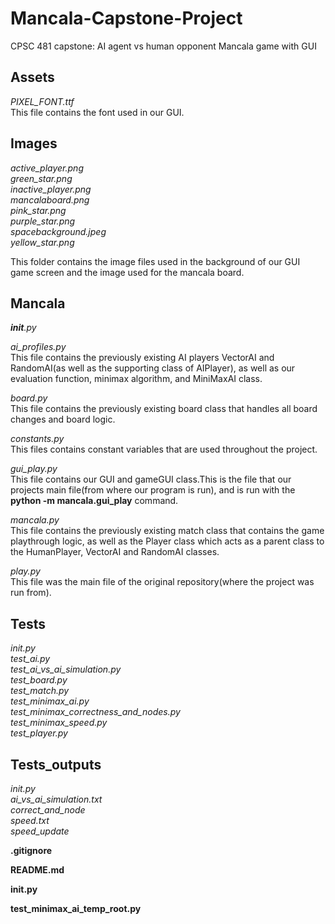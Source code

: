 # Mancala-Capstone-Project
CPSC 481 capstone: AI agent vs human opponent Mancala game with GUI

## Assets  
*PIXEL_FONT.ttf*  
This file contains the font used in our GUI.

## Images
*active_player.png*  
*green_star.png*  
*inactive_player.png*  
*mancalaboard.png*  
*pink_star.png*  
*purple_star.png*  
*spacebackground.jpeg*  
*yellow_star.png*  

This folder contains the image files used in the background of our GUI game screen and the image used for the mancala board.

## Mancala  
*__init__.py*  

*ai_profiles.py*  
This file contains the previously existing AI players VectorAI and RandomAI(as well as the supporting class of AIPlayer), as well as our evaluation function, minimax algorithm, and MiniMaxAI class.  

*board.py*  
This file contains the previously existing board class that handles all board changes and board logic.  

*constants.py*  
This files contains constant variables that are used throughout the project.  

*gui_play.py*  
This file contains our GUI and gameGUI class.This is the file that our projects main file(from where our program is run), and is run with the **python -m mancala.gui_play** command.  

*mancala.py*  
This file contains the previously existing match class that contains the game playthrough logic, as well as the Player class which acts as a parent class to the HumanPlayer, VectorAI and RandomAI classes.  

*play.py*  
This file was the main file of the original repository(where the project was run from).

## Tests  
*_init_.py*  
*test_ai.py*  
*test_ai_vs_ai_simulation.py*  
*test_board.py*  
*test_match.py*  
*test_minimax_ai.py*  
*test_minimax_correctness_and_nodes.py*  
*test_minimax_speed.py*  
*test_player.py*

## Tests_outputs
*_init_.py*  
*ai_vs_ai_simulation.txt*  
*correct_and_node*  
*speed.txt*  
*speed_update*

**.gitignore**  

**README.md**  

**__init__.py**  

**test_minimax_ai_temp_root.py**  

